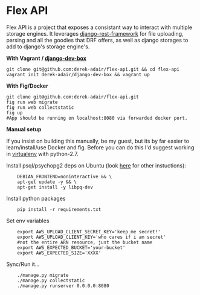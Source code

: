 Flex API
==================

Flex API is a project that exposes a consistant way to interact with multiple storage engines.  It leverages [django-rest-framework](https://github.com/tomchristie/django-rest-framework) for file uploading, parsing and all the goodies that DRF offers, as well as django storages to add to django's storage engine's.

**With Vagrant / [django-dev-box](https://github.com/derek-adair/django-dev-box)**

    git clone git@github.com:derek-adair/flex-api.git && cd flex-api
    vagrant init derek-adair/django-dev-box && vagrant up

**With Fig/Docker**

    git clone git@github.com:derek-adair/flex-api.git
    fig run web migrate
    fig run web collectstatic
    fig up
    #App should be running on localhost:8080 via forwarded docker port.

**Manual setup**

If you insist on building this manually, be my guest, but its by far easier to learn/install/use Docker and fig.  Before you can do this I'd suggest working in [virtualenv](http://docs.python-guide.org/en/latest/dev/virtualenvs/) with python-2.7.

Install psql/psychopg2 deps on Ubuntu (look [here](https://wiki.postgresql.org/wiki/Detailed_installation_guides) for other instuctions):
```
    DEBIAN_FRONTEND=noninteractive && \
    apt-get update -y && \
    apt-get install -y libpq-dev
```
Install python packages
```
    pip install -r requirements.txt
``` 
Set env variables

```
    export AWS_UPLOAD_CLIENT_SECRET_KEY='keep me secret!'
    export AWS_UPLOAD_CLIENT_KEY='who cares if i am secret'
    #not the entire ARN resource, just the bucket name
    export AWS_EXPECTED_BUCKET='your-bucket'
    export AWS_EXPECTED_SIZE='XXXX'
```
Sync/Run it...
```
    ./manage.py migrate
    ./manage.py collectstatic
    ./manage.py runserver 0.0.0.0:8080
``` 

